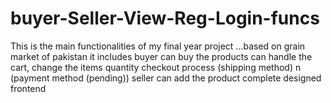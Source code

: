 # buyer-Seller-View-Reg-Login-funcs

This is the main functionalities of my final year project ...based on grain market of pakistan 
it includes 
buyer can buy the products
can handle the cart, change the items quantity 
checkout process (shipping method) n (payment method (pending))
seller can add the product 
complete designed frontend 
